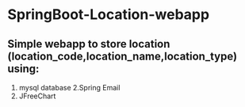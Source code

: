 # SpringBoot-Location-webapp
## Simple webapp to store location (location_code,location_name,location_type) using:
1. mysql database
2.Spring Email
2. JFreeChart
